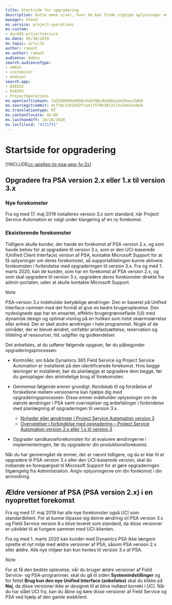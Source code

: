 ```yaml
---
title: Startside for opgradering
description: Dette emne viser, hvor du kan finde vigtige oplysninger om de nye og ændrede funktioner i Dynamics 365 Project Service Automation og processen for opgradering til den nyeste version.
manager: kfend
ms.service: project-operations
ms.custom:
- dyn365-projectservice
ms.date: 05/30/2019
ms.topic: article
author: rumant
ms.author: rumant
audience: Admin
search.audienceType:
- admin
- customizer
- enduser
search.app:
- D365CE
- D365PS
- ProjectOperations
ms.openlocfilehash: fa25d069de8098c0e8788c9ebb8aa3426eec5db9
ms.sourcegitcommit: 4cf1dc1561b92fca4175f0b3813133c5e63ce8e6
ms.translationtype: HT
ms.contentlocale: da-DK
ms.lasthandoff: 10/28/2020
ms.locfileid: "4121751"
---
```

# <a name="upgrade-home-page"></a>Startside for opgradering

[!INCLUDE[cc-applies-to-psa-app-1x-2x](../includes/cc-applies-to-psa-app-1x-2x.md)]

## <a name="upgrade-from-psa-version-2x-or-1x-to-version-3x"></a>Opgradere fra PSA version 2.x eller 1.x til version 3.x

### <a name="new-instances"></a>Nye forekomster

Fra og med 17. maj 2019 installeres version 3.x som standard, når Project Service Automation er valgt under klargøring af en ny forekomst.

### <a name="existing-instances"></a>Eksisterende forekomster

Tidligere skulle kunder, der havde en forekomst af PSA version 2.x, og som havde behov for at opgradere til version 3.x, som er den UCI-baserede (Unified Client Interface) version af PSA, kontakte Microsoft Support for at få oplysninger om deres forekomster, så supportafdelingen kunne aktivere forekomsten i forbindelse med opgraderingen til version 3.x. Fra og med 1. marts 2020, kan de kunder, som har en forekomst af PSA version 2.x, og som skal opgradere til version 3.x, opgradere deres forekomster direkte fra admin-portalen, uden at skulle kontakte Microsoft Support.  

> [!NOTE]
> PSA-version 3.x indeholder betydelige ændringer. Den er baseret på Unified Interface-rammen med det formål at give en bedre brugeroplevelse. Den nydesignede app har en ensartet, effektiv brugergrænseflade (UI) med dynamisk design og optimal visning på en hvilken som helst skærmstørrelse eller enhed. Der er sket andre ændringer i hele programmet. Nogle af de områder, der er blevet ændret, omfatter prisfastsættelse, reservation og tildeling af ressourcer, tid, udgifter og godkendelser.

Det anbefales, at du udfører følgende opgaver, før du påbegynder opgraderingsprocessen:

- Kontrollér, om både Dynamics 365 Field Service og Project Service Automation er installeret på den identificerede forekomst. Hvis begge løsninger er installeret, bør du planlægge at opgradere dem begge, før du genoptager den almindelige brug af forekomsten.
- Gennemse følgende emner grundigt. Kendskab til og forståelse af forskellene mellem versionerne kan hjælpe dig med opgraderingsprocessen. Disse emner indeholder oplysninger om de største ændringer i PSA samt overvejelser og anbefalinger i forbindelse med planlægning af opgraderingen til version 3.x.

    - [Nyheder eller ændringer i Project Service Automation version 3](whats-new-changed-v3.md)
    - [Overvejelser i forbindelse med opgradering – Project Service Automation version 2.x eller 1.x til version 3](upgrade-v3.md)

- Opgrader sandkasseforekomsten for at evaluere ændringerne i implementeringen, før du opgraderer din produktionsforekomst.

Når du har gennemgået de emner, der er nævnt tidligere, og du er klar til at opgradere til PSA version 3.x eller den UCI-baserede version, skal du indsende en forespørgsel til Microsoft Support for at gøre opgraderingen tilgængelig fra Administration. Angiv oplysningerne om din forekomst i din anmodning.

## <a name="older-versions-of-psa-psa-version-2x-in-a-newly-created-instance"></a>Ældre versioner af PSA (PSA version 2.x) i en nyoprettet forekomst

Fra og med 17. maj 2019 har alle nye forekomster også UCI som standardklient. For at kunne tilpasse sig denne ændring vil PSA version 3.x og Field Service version 8.x blive leveret som standard, da disse versioner er udviklet til at fungere sammen med UCI-klienten.

Fra og med 1. marts 2020 kan kunder med Dynamics PSA ikke længere oprette et nyt miljø med ældre versioner af PSA, såsom PSA version 2.x eller ældre. Alle nye miljøer kan kun hentes til version 3.x af PSA.

> [!NOTE]
> For at få den bedste oplevelse, når du bruger ældre versioner af Field Service- og PSA-programmer, skal du gå til siden **Systemindstillinger** og for feltet **Brug kun den nye Unified Interface (anbefales)** skal du klikke på **Nej**, da disse versioner ikke er designet til at blive indlæst korrekt i UCI. Når du har slået UCI fra, kan du åbne og køre disse versioner af Field Service og PSA ved hjælp af den gamle webklient. 
